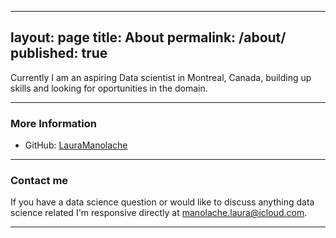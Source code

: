 
---
layout: page
title: About
permalink: /about/
published: true
---


Currently I am an aspiring Data scientist  in Montreal, Canada,  building up skills and looking for oportunities in the domain. 
    
*****
### More Information

* GitHub: [LauraManolache](https://github.com/DanielaLaura)

*****

### Contact me

If you have a data science question or would like to discuss anything data science related I'm responsive directly at [manolache.laura@icloud.com](mailto:manolache.laura@icloud.com).

*****
